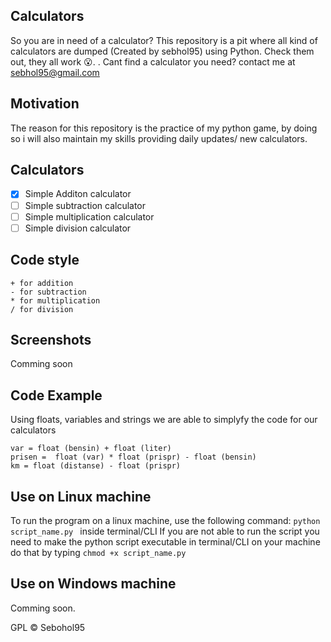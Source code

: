 ## Calculators
So you are in need of a calculator? This repository is a pit where all kind of calculators are dumped (Created by sebhol95) using Python. Check them out, they all work :open_mouth:.  . Cant find a calculator you need? contact me at sebhol95@gmail.com

## Motivation
The reason for this repository is the practice of my python game, by doing so i will also maintain my skills providing daily updates/ new calculators.

## Calculators
- [X] Simple Additon calculator
- [ ] Simple subtraction calculator
- [ ] Simple multiplication calculator
- [ ] Simple division calculator

## Code style
```
+ for addition
- for subtraction
* for multiplication
/ for division
```

## Screenshots
Comming soon

## Code Example
Using floats, variables and strings we are able to simplyfy the code for our calculators
```
var = float (bensin) + float (liter)
prisen =  float (var) * float (prispr) - float (bensin)
km = float (distanse) - float (prispr)
```
## Use on Linux machine 
To run the program on a linux machine, use the following command: ```python script_name.py ``` inside terminal/CLI
If you are not able to run the script you need to make the python script executable in terminal/CLI on your machine do that by typing ```chmod +x script_name.py ```

## Use on Windows machine
Comming soon. 

GPL © Sebohol95

